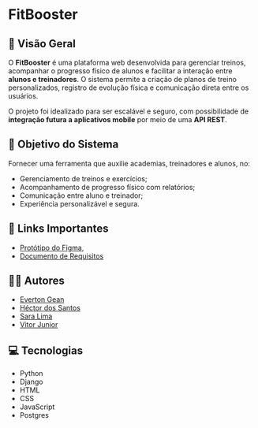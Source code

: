 # FitBooster
## 📘 Visão Geral
O **FitBooster** é uma plataforma web desenvolvida para gerenciar treinos, acompanhar o progresso físico de alunos e facilitar a interação entre **alunos e treinadores**. O sistema permite a criação de planos de treino personalizados, registro de evolução física e comunicação direta entre os usuários.

O projeto foi idealizado para ser escalável e seguro, com possibilidade de **integração futura a aplicativos mobile** por meio de uma **API REST**.
## 🎯 Objetivo do Sistema
Fornecer uma ferramenta que auxilie academias, treinadores e alunos, no:
- Gerenciamento de treinos e exercícios;
- Acompanhamento de progresso físico com relatórios;
- Comunicação entre aluno e treinador;
- Experiência personalizável e segura.
## 🧭 Links Importantes
- [Protótipo do Figma](https://exemplo.com/),
- [Documento de Requisitos](https://docs.google.com/document/d/1LONLUnLhSKmC280aA7wc2FHPHVv5iDJ9IgAXCyyiRlE/edit?usp=sharing)
## 🧑‍💻 Autores
- [Everton Gean](https://github.com/Evertongean)
- [Héctor dos Santos](https://github.com/Hectorsaint1)
- [Sara Lima](https://github.com/sara-allima)
- [Vitor Junior](https://github.com/vix-git)
## 💻 Tecnologias
- Python
- Django
- HTML
- CSS
- JavaScript
- Postgres
